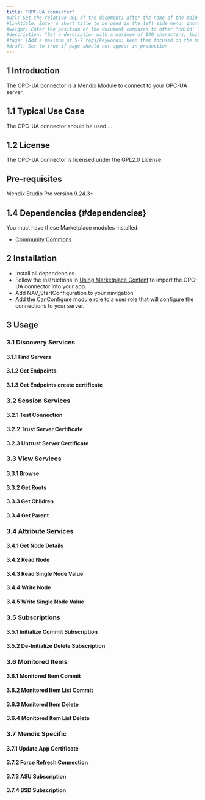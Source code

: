 ```yaml
---
title: "OPC-UA connector"
#url: Set the relative URL of the document; after the name of the main directory/product the document is in, use the document title; example for document titled my-new-page.md, in refguide directory: /refguide/my-new-page/
#linktitle: Enter a short title to be used in the left side menu; increases readability and navigation through the menu
#weight: Enter the position of the document compared to other 'child' documents at the same level; number by 10 (for first), 20, 30, etc. for easy ordering of other documents in the future if necessary; don't add brackets or quotation marks
#description: "Set a description with a maximum of 140 characters; this should describe what the goal of the document is, and it can be different from the document introduction; this is optional, and it can be removed"
#tags: [Add a maximum of 5-7 tags/keywords; keep them focused on the most important topics of the document, and make sure the tag is used as a word in the actual content (will will function best for SEO as a word in a heading); each tag should have quotation marks and be separated by a comma, for example: "Samba", "MxCloud", "cloud", "share"; the tags should be enclosed with brackets and quotation marks]
#draft: Set to true if page should not appear in production
---
```


## 1 Introduction

The OPC-UA connector is a Mendix Module to connect to your OPC-UA server.

## 1.1 Typical Use Case

The OPC-UA connector should be used ...

## 1.2 License

The OPC-UA connector is licensed under the GPL2.0 License.

## Pre-requisites
Mendix Studio Pro version 9.24.3+

## 1.4 Dependencies {#dependencies}

You must have these Marketplace modules installed:
* [Community Commons](https://marketplace.mendix.com/link/component/170)

## 2 Installation
* Install all dependencies.
* Follow the instructions in [Using Marketplace Content](/appstore/overview/use-content/) to import the OPC-UA connector into your app.
* Add NAV_StartConfiguration to your navigation
* Add the CanConfigure module role to a user role that will configure the connections to your server.

## 3 Usage

### 3.1 Discovery Services
#### 3.1.1 Find Servers
#### 3.1.2 Get Endpoints
#### 3.1.3 Get Endpoints create certificate

### 3.2 Session Services
#### 3.2.1 Test Connection
#### 3.2.2 Trust Server Certificate
#### 3.2.3 Untrust Server Certificate

### 3.3 View Services
#### 3.3.1 Browse
#### 3.3.2 Get Roots
#### 3.3.3 Get Children
#### 3.3.4 Get Parent

### 3.4 Attribute Services
#### 3.4.1 Get Node Details
#### 3.4.2 Read Node
#### 3.4.3 Read Single Node Value
#### 3.4.4 Write Node
#### 3.4.5 Write Single Node Value

### 3.5 Subscriptions
#### 3.5.1 Initialize Commit Subscription
#### 3.5.2 De-Initialize Delete Subscription

### 3.6 Monitored Items
#### 3.6.1 Monitored Item Commit
#### 3.6.2 Monitored Item List Commit
#### 3.6.3 Monitored Item Delete
#### 3.6.4 Monitored Item List Delete

### 3.7 Mendix Specific
#### 3.7.1 Update App Certificate
#### 3.7.2 Force Refresh Connection
#### 3.7.3 ASU Subscription
#### 3.7.4 BSD Subscription
